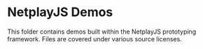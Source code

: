 # NetplayJS Demos

This folder contains demos built within the NetplayJS prototyping framework. Files are covered under various source licenses.
